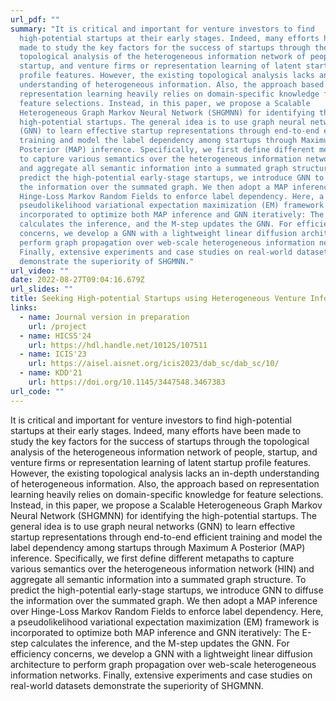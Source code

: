 ```yaml
---
url_pdf: ""
summary: "It is critical and important for venture investors to find
  high-potential startups at their early stages. Indeed, many efforts have been
  made to study the key factors for the success of startups through the
  topological analysis of the heterogeneous information network of people,
  startup, and venture firms or representation learning of latent startup
  profile features. However, the existing topological analysis lacks an in-depth
  understanding of heterogeneous information. Also, the approach based on
  representation learning heavily relies on domain-specific knowledge for
  feature selections. Instead, in this paper, we propose a Scalable
  Heterogeneous Graph Markov Neural Network (SHGMNN) for identifying the
  high-potential startups. The general idea is to use graph neural networks
  (GNN) to learn effective startup representations through end-to-end efficient
  training and model the label dependency among startups through Maximum A
  Posterior (MAP) inference. Specifically, we first define different metapaths
  to capture various semantics over the heterogeneous information network (HIN)
  and aggregate all semantic information into a summated graph structure. To
  predict the high-potential early-stage startups, we introduce GNN to diffuse
  the information over the summated graph. We then adopt a MAP inference over
  Hinge-Loss Markov Random Fields to enforce label dependency. Here, a
  pseudolikelihood variational expectation maximization (EM) framework is
  incorporated to optimize both MAP inference and GNN iteratively: The E-step
  calculates the inference, and the M-step updates the GNN. For efficiency
  concerns, we develop a GNN with a lightweight linear diffusion architecture to
  perform graph propagation over web-scale heterogeneous information networks.
  Finally, extensive experiments and case studies on real-world datasets
  demonstrate the superiority of SHGMNN."
url_video: ""
date: 2022-08-27T09:04:16.679Z
url_slides: ""
title: Seeking High-potential Startups using Heterogeneous Venture Information Networks
links:
  - name: Journal version in preparation
    url: /project
  - name: HICSS'24
    url: https://hdl.handle.net/10125/107511
  - name: ICIS'23
    url: https://aisel.aisnet.org/icis2023/dab_sc/dab_sc/10/
  - name: KDD'21
    url: https://doi.org/10.1145/3447548.3467383
url_code: ""
---
```

It is critical and important for venture investors to find high-potential startups at their early stages. Indeed, many efforts have been made to study the key factors for the success of startups through the topological analysis of the heterogeneous information network of people, startup, and venture firms or representation learning of latent startup profile features. However, the existing topological analysis lacks an in-depth understanding of heterogeneous information. Also, the approach based on representation learning heavily relies on domain-specific knowledge for feature selections. Instead, in this paper, we propose a Scalable Heterogeneous Graph Markov Neural Network (SHGMNN) for identifying the high-potential startups. The general idea is to use graph neural networks (GNN) to learn effective startup representations through end-to-end efficient training and model the label dependency among startups through Maximum A Posterior (MAP) inference. Specifically, we first define different metapaths to capture various semantics over the heterogeneous information network (HIN) and aggregate all semantic information into a summated graph structure. To predict the high-potential early-stage startups, we introduce GNN to diffuse the information over the summated graph. We then adopt a MAP inference over Hinge-Loss Markov Random Fields to enforce label dependency. Here, a pseudolikelihood variational expectation maximization (EM) framework is incorporated to optimize both MAP inference and GNN iteratively: The E-step calculates the inference, and the M-step updates the GNN. For efficiency concerns, we develop a GNN with a lightweight linear diffusion architecture to perform graph propagation over web-scale heterogeneous information networks. Finally, extensive experiments and case studies on real-world datasets demonstrate the superiority of SHGMNN.